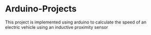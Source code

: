 # Arduino-Projects
This project is implemented using arduino to calculate the speed of an electric vehicle using an inductive proximity sensor
